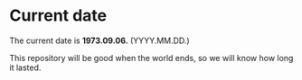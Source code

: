 # Current date

The current date is **1973.09.06.** (YYYY.MM.DD.)

This repository will be good when the world ends, so we will know how long it lasted.